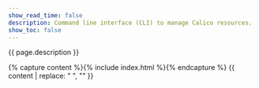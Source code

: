 ```yaml
---
show_read_time: false
description: Command line interface (CLI) to manage Calico resources.
show_toc: false
---
```


{{ page.description }}

{% capture content %}{% include index.html %}{% endcapture %}
{{ content | replace: "    ", "" }}
